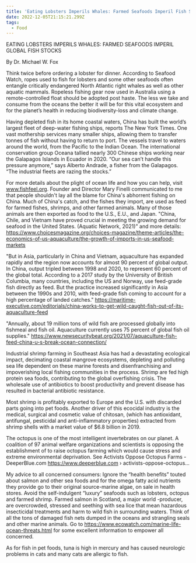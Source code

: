 ```yaml
---
title: 'Eating Lobsters Imperils Whales: Farmed Seafoods Imperil Fish Stocks'
date: 2022-12-05T21:15:21.299Z
tags:
  - Food
---
```

EATING LOBSTERS IMPERILS WHALES: FARMED SEAFOODS IMPERIL GLOBAL FISH STOCKS

By Dr. Michael W. Fox 


Think twice before ordering a lobster for dinner. According to Seafood Watch, ropes used to fish for lobsters and some other seafoods often entangle critically endangered North Atlantic right whales as well as other aquatic mammals. Ropeless fishing gear now used in Australia using a remote-controlled float should be adopted post haste.  The less we take and consume from the oceans the better it will be for this vital ecosystem and for the planet’s health in reducing biodiversity-loss and climate change.

 Having depleted fish in its home coastal waters, China has built the world’s largest fleet of deep-water fishing ships, reports The New York Times. One vast mothership services many smaller ships, allowing them to transfer tonnes of fish without having to return to port. The vessels travel to waters around the world, from the Pacific to the Indian Ocean. The international conservation group Oceana tallied nearly 300 Chinese ships working near the Galapagos Islands in Ecuador in 2020. “Our sea can’t handle this pressure anymore,” says Alberto Andrade, a fisher from the Galapagos. “The industrial fleets are razing the stocks.” 
 
For more details about the plight of ocean life and how you can help, visit www.fishfeel.org. Founder and Director Mary Finelli communicated to me that people shouldn't lay all the blame for China's abhorrent fishing on China. Much of China's catch, and the fishes they import, are used as feed for farmed fishes, shrimps, and other farmed animals. Many of those animals are then exported as food to the U.S., E.U., and Japan. 
"China, Chile, and Vietnam have proved crucial in meeting the growing demand for seafood in the United States. (Aquatic Network, 2021)" and more details:
https://www.choicesmagazine.org/choices-magazine/theme-articles/the-economics-of-us-aquaculture/the-growth-of-imports-in-us-seafood-markets 


"But in Asia, particularly in China and Vietnam, aquaculture has expanded rapidly and the region now accounts for almost 90 percent of global output. In China, output tripled between 1998 and 2020, to represent 60 percent of the global total.
 According to a 2017 study by the University of British Columbia, many countries, including the US and Norway, use feed-grade fish directly as feed. But the practice increased significantly in Asia between the 1990s and 2010, with feed-grade fish coming to account for a high percentage of landed catches."
https://maritime-executive.com/editorials/china-works-to-get-wild-caught-fish-out-of-its-aquaculture-feed 


"Annually, about 19 million tons of wild fish are processed globally into fishmeal and fish oil. Aquaculture currently uses 75 percent of global fish oil supplies."
https://www.newsecuritybeat.org/2021/07/aquaculture-fish-feed-china-u-s-break-ocean-connection/ 

Industrial shrimp farming in Southeast Asia has had a devastating ecological impact, decimating coastal mangrove ecosystems, depleting and polluting sea life dependent on these marine forests and disenfranchising and impoverishing local fishing communities in the process. Shrimp are fed high protein sea foods, contributing to the global overfishing crisis. The wholesale use of antibiotics to boost productivity and prevent disease has resulted in bacterial antibiotic resistance.

 Most shrimp is profitably exported to Europe and the U.S. with discarded parts going into pet foods. Another driver of this ecocidal industry is the medical, surgical and cosmetic value of chitosan, (which has antioxidant, antifungal, pesticidal and anti-inflammatory properties) extracted from shrimp shells with a market value of $6.8 billion in 2019. 

The octopus is one of the most intelligent invertebrates on our planet. A coalition of 97 animal welfare organizations and scientists is opposing the establishment of  to raise octopus farming which would cause stress and extreme environmental deprivation. See  Activists Oppose Octopus Farms - DeeperBlue.com https://www.deeperblue.com › activists-oppose-octopus...


My advice to all concerned consumers: Ignore the “health benefits” touted about salmon and other sea foods and for the omega fatty acid nutrients they provide go to their original source-marine algae, on sale in health stores. Avoid the self-indulgent “luxury” seafoods such as lobsters, octopus and farmed shrimp. Farmed salmon in Scotland, a major world -producer, are overcrowded, stressed and seething with sea lice that mean hazardous insecticidal treatments and harm to wild fish in surrounding waters. Think of all the tons of damaged fish nets dumped in the oceans and strangling seals and other marine animals. Go to https://www.ecowatch.com/marine-life-ocean-threats.html for some excellent information to empower all concerned.

As for fish in pet foods, tuna is high in mercury and has caused neurologic problems in cats and many cats are allergic to fish. 
